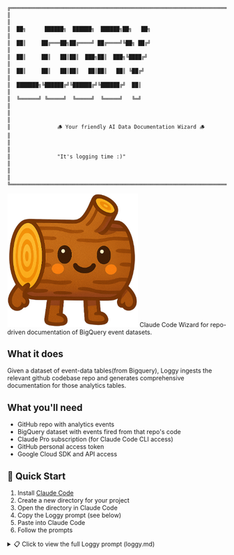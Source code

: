 ```
╔══════════════════════════════════════════════════════════════════════════════════════╗
║                                                                                      ║
║  ██╗      ██████╗  ██████╗  ██████╗██╗   ██╗                                         ║
║  ██║     ██╔═══██╗██╔════╝ ██╔════╝╚██╗ ██╔╝                                         ║
║  ██║     ██║   ██║██║  ███╗██║  ███╗╚████╔╝                                          ║
║  ██║     ██║   ██║██║   ██║██║   ██║ ╚██╔╝                                           ║
║  ███████╗╚██████╔╝╚██████╔╝╚██████╔╝  ██║                                            ║
║  ╚══════╝ ╚═════╝  ╚═════╝  ╚═════╝   ╚═╝                                            ║
║                                                                                      ║
║               🪵 Your friendly AI Data Documentation Wizard 🪵                       ║
║                                                                                      ║
║               "It's logging time :)"                                                 ║
║                                                                                      ║
╚══════════════════════════════════════════════════════════════════════════════════════╝
```
<img src="loggy.png" alt="Loggy" width="300">
Claude Code Wizard for repo-driven documentation of BigQuery event datasets.

## What it does

Given a dataset of event-data tables(from Bigquery), Loggy ingests the relevant github codebase repo and generates comprehensive documentation for those analytics tables.

## What you'll need

- GitHub repo with analytics events
- BigQuery dataset with events fired from that repo's code
- Claude Pro subscription (for Claude Code CLI access)
- GitHub personal access token  
- Google Cloud SDK and API access

## 🚀 Quick Start

1. Install [Claude Code](https://claude.ai/code)
2. Create a new directory for your project
3. Open the directory in Claude Code
4. Copy the Loggy prompt (see below)
5. Paste into Claude Code
6. Follow the prompts

<details>
<summary>📋 Click to view the full Loggy prompt (loggy.md)</summary>

https://github.com/jnakagawa/loggy/blob/main/loggy.md#L1-L235

</details>

